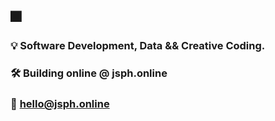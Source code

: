 ## 🎆

### 💡   Software Development, Data && Creative Coding.
### 🛠️   Building online @ jsph.online
### 🔗   hello@jsph.online

<!---
This is a ✨ special ✨ repository because its `README.md` (this file) appears on your GitHub profile.
You can click the Preview link to take a look at your changes.
--->
